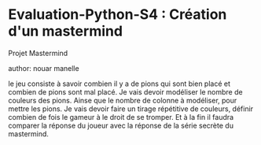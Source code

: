 # Evaluation-Python-S4 : Création d'un mastermind
Projet Mastermind

author: nouar manelle 

le jeu consiste à savoir combien il y a de pions qui sont bien placé et combien de pions sont mal placé. Je vais devoir modéliser le nombre de couleurs des pions. Ainse que le nombre de colonne à modéliser, pour mettre les pions. Je vais devoir faire un tirage répétitive de couleurs, définir combien de fois le gameur à le droit de se tromper. Et à la fin il faudra comparer la réponse du joueur avec la réponse de la série secrète du mastermind.

 
